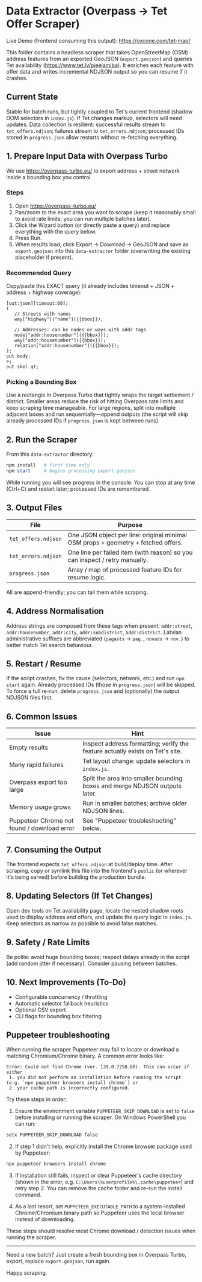 # Data Extractor (Overpass → Tet Offer Scraper)

Live Demo (frontend consuming this output): https://oxcone.com/tet-map/

This folder contains a headless scraper that takes OpenStreetMap (OSM) address features from an exported GeoJSON (`export.geojson`) and queries Tet availability (https://www.tet.lv/pieejamiba). It enriches each feature with offer data and writes incremental NDJSON output so you can resume if it crashes.

## Current State
Stable for batch runs, but tightly coupled to Tet's current frontend (shadow DOM selectors in `index.js`). If Tet changes markup, selectors will need updates. Data collection is resilient: successful results stream to `tet_offers.ndjson`; failures stream to `tet_errors.ndjson`; processed IDs stored in `progress.json` allow restarts without re-fetching everything.

## 1. Prepare Input Data with Overpass Turbo
We use https://overpass-turbo.eu/ to export address + street network inside a bounding box you control.

### Steps
1. Open https://overpass-turbo.eu/
2. Pan/zoom to the exact area you want to scrape (keep it reasonably small to avoid rate limits; you can run multiple batches later). 
3. Click the Wizard button (or directly paste a query) and replace everything with the query below.
4. Press Run.
5. When results load, click Export → Download → GeoJSON and save as `export.geojson` into this `data-extractor` folder (overwriting the existing placeholder if present).

### Recommended Query
Copy/paste this EXACT query (it already includes timeout + JSON + address + highway coverage):

```text
[out:json][timeout:60];
(
   // Streets with names
   way["highway"]["name"]({{bbox}});
  
   // Addresses: can be nodes or ways with addr tags
   node["addr:housenumber"]({{bbox}});
   way["addr:housenumber"]({{bbox}});
   relation["addr:housenumber"]({{bbox}});
);
out body;
>;
out skel qt;
```

### Picking a Bounding Box
Use a rectangle in Overpass Turbo that tightly wraps the target settlement / district. Smaller areas reduce the risk of hitting Overpass rate limits and keep scraping time manageable. For large regions, split into multiple adjacent boxes and run sequentially—append outputs (the script will skip already processed IDs if `progress.json` is kept between runs).

## 2. Run the Scraper
From this `data-extractor` directory:

```powershell
npm install   # first time only
npm start     # begins processing export.geojson
```

While running you will see progress in the console. You can stop at any time (Ctrl+C) and restart later; processed IDs are remembered.

## 3. Output Files
| File | Purpose |
|------|---------|
| `tet_offers.ndjson` | One JSON object per line: original minimal OSM props + geometry + fetched offers. |
| `tet_errors.ndjson` | One line per failed item (with reason) so you can inspect / retry manually. |
| `progress.json` | Array / map of processed feature IDs for resume logic. |

All are append-friendly; you can tail them while scraping.

## 4. Address Normalisation
Address strings are composed from these tags when present: `addr:street`, `addr:housenumber`, `addr:city`, `addr:subdistrict`, `addr:district`. Latvian administrative suffixes are abbreviated (`pagasts` → `pag.`, `novads` → `nov.`) to better match Tet search behaviour.

## 5. Restart / Resume
If the script crashes, fix the cause (selectors, network, etc.) and run `npm start` again. Already processed IDs (those in `progress.json`) will be skipped. To force a full re-run, delete `progress.json` and (optionally) the output NDJSON files first.

## 6. Common Issues
| Issue | Hint |
|-------|------|
| Empty results | Inspect address formatting; verify the feature actually exists on Tet's site. |
| Many rapid failures | Tet layout change: update selectors in `index.js`. |
| Overpass export too large | Split the area into smaller bounding boxes and merge NDJSON outputs later. |
| Memory usage grows | Run in smaller batches; archive older NDJSON lines. |
| Puppeteer Chrome not found / download error | See "Puppeteer troubleshooting" below. |

## 7. Consuming the Output
The frontend expects `tet_offers.ndjson` at build/deploy time. After scraping, copy or symlink this file into the frontend's `public` (or wherever it's being served) before building the production bundle.

## 8. Updating Selectors (If Tet Changes)
Open dev tools on Tet availability page, locate the nested shadow roots used to display address and offers, and update the query logic in `index.js`. Keep selectors as narrow as possible to avoid false matches.

## 9. Safety / Rate Limits
Be polite: avoid huge bounding boxes; respect delays already in the script (add random jitter if necessary). Consider pausing between batches.

## 10. Next Improvements (To‑Do)
- Configurable concurrency / throttling
- Automatic selector fallback heuristics
- Optional CSV export
- CLI flags for bounding box filtering

## Puppeteer troubleshooting

When running the scraper Puppeteer may fail to locate or download a matching Chromium/Chrome binary. A common error looks like:

```
Error: Could not find Chrome (ver. 139.0.7258.68). This can occur if either
 1. you did not perform an installation before running the script (e.g. `npx puppeteer browsers install chrome`) or
 2. your cache path is incorrectly configured.
```

Try these steps in order:

1. Ensure the environment variable `PUPPETEER_SKIP_DOWNLOAD` is set to `false` before installing or running the scraper. On Windows PowerShell you can run:

```powershell
setx PUPPETEER_SKIP_DOWNLOAD false
```

2. If step 1 didn't help, explicitly install the Chrome browser package used by Puppeteer:

```powershell
npx puppeteer browsers install chrome
```

3. If installation still fails, inspect or clear Puppeteer's cache directory (shown in the error, e.g. `C:\Users\%userprofile%\.cache\puppeteer`) and retry step 2. You can remove the cache folder and re-run the install command.

4. As a last resort, set `PUPPETEER_EXECUTABLE_PATH` to a system-installed Chrome/Chromium binary path so Puppeteer uses the local browser instead of downloading.

These steps should resolve most Chrome download / detection issues when running the scraper.

---
Need a new batch? Just create a fresh bounding box in Overpass Turbo, export, replace `export.geojson`, run again.

Happy scraping.
